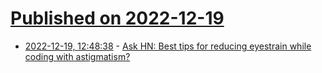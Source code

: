 # [Published on 2022-12-19](index.md)

* [2022-12-19, 12:48:38](https://news.ycombinator.com/item?id=34051427) - [Ask HN: Best tips for reducing eyestrain while coding with astigmatism?](https://news.ycombinator.com/item?id=34051427)
